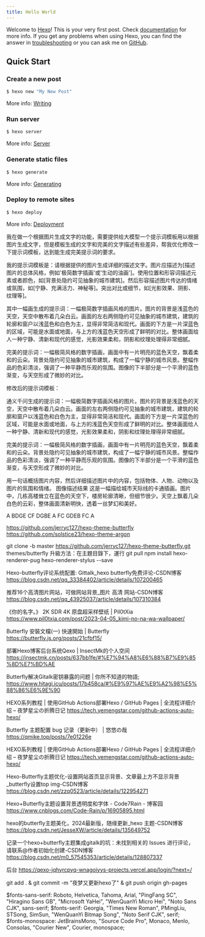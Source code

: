 ```yaml
---
title: Hello World
---
```

Welcome to [Hexo](https://hexo.io/)! This is your very first post. Check [documentation](https://hexo.io/docs/) for more info. If you get any problems when using Hexo, you can find the answer in [troubleshooting](https://hexo.io/docs/troubleshooting.html) or you can ask me on [GitHub](https://github.com/hexojs/hexo/issues).

## Quick Start

### Create a new post

``` bash
$ hexo new "My New Post"
```

More info: [Writing](https://hexo.io/docs/writing.html)

### Run server

``` bash
$ hexo server
```

More info: [Server](https://hexo.io/docs/server.html)

### Generate static files

``` bash
$ hexo generate
```

More info: [Generating](https://hexo.io/docs/generating.html)

### Deploy to remote sites

``` bash
$ hexo deploy
```

More info: [Deployment](https://hexo.io/docs/one-command-deployment.html)




我在做一个根据图片生成文字的功能，需要提供给大模型一个提示词模板用以根据图片生成文字，但是模板生成的文字和完美的文字描述有些差异，帮我优化修改一下提示词模板，达到能生成完美提示词的要求。

我的提示词模板是：请根据提供的图片生成详细的描述文字。图片应描述为[描述图片的总体风格，例如'极简数字插画'或'生动的油画']。使用位置和形容词描述元素或者颜色，如[背景处隐约可见抽象的城市建筑]。然后形容描述图片传达的情绪或氛围，如[宁静、充满活力、神秘等]。突出对比或细节，如[光影效果、阴影、纹理等]。

其中一幅画生成的提示词：一幅极简数字插画风格的图片。图片的背景是浅蓝色的天空，天空中散布着几朵白云。画面的左右两侧隐约可见抽象的城市建筑，建筑的轮廓和窗户以浅蓝色和白色为主，显得非常简洁和现代。画面的下方是一片深蓝色的区域，可能是水面或地面，与上方的浅蓝色天空形成了鲜明的对比。整体画面给人一种宁静、清新和现代的感觉，光影效果柔和，阴影和纹理处理得非常细腻。

完美的提示词：一幅极简风格的数字插画，画面中有一片明亮的蓝色天空，飘着柔和的云朵。背景处隐约可见抽象的城市建筑，构成了一幅宁静的城市风景。整幅作品的色彩清淡，强调了一种平静而乐观的氛围。图像的下半部分是一个平滑的蓝色渐变，与天空形成了微妙的对比。

修改后的提示词模板：



通义千问生成的提示词：一幅极简数字插画风格的图片。图片的背景是浅蓝色的天空，天空中散布着几朵白云。画面的左右两侧隐约可见抽象的城市建筑，建筑的轮廓和窗户以浅蓝色和白色为主，显得非常简洁和现代。画面的下方是一片深蓝色的区域，可能是水面或地面，与上方的浅蓝色天空形成了鲜明的对比。整体画面给人一种宁静、清新和现代的感觉，光影效果柔和，阴影和纹理处理得非常细腻。

完美的提示词：一幅极简风格的数字插画，画面中有一片明亮的蓝色天空，飘着柔和的云朵。背景处隐约可见抽象的城市建筑，构成了一幅宁静的城市风景。整幅作品的色彩清淡，强调了一种平静而乐观的氛围。图像的下半部分是一个平滑的蓝色渐变，与天空形成了微妙的对比。


用一句话概括图片内容，然后详细描述图片中的内容，包括物体、人物、动物以及图片的氛围和情绪。
图像描述结果
这是一幅描绘城市天际线的卡通插画。图片中，几栋高楼耸立在蓝色的天空下，楼房轮廓清晰，但细节很少。天空上飘着几朵白色的云彩，整体画面清新明快，透着一丝梦幻和美好。

A BDGE CF
DGBE A FC
GDEB FC A

https://github.com/jerryc127/hexo-theme-butterfly
https://github.com/solstice23/hexo-theme-argon

git clone -b master https://github.com/jerryc127/hexo-theme-butterfly.git themes/butterfly
升級方法：在主題目錄下，運行 git pull
npm install hexo-renderer-pug hexo-renderer-stylus --save

Hexo-butterfly评论系统配置: Gittalk_hexo butterfly免费评论-CSDN博客
https://blog.csdn.net/qq_33384402/article/details/107200465

推荐16个高清图片网站，可做网站背景_图片 高清 网站-CSDN博客
https://blog.csdn.net/qq_43925037/article/details/107310384

《你的名字。》 2K SDR 4K 原盘超采样壁纸 | Pil0tXia
https://www.pil0txia.com/post/2023-04-05_kimi-no-na-wa-wallpaper/

Butterfly 安裝文檔(一) 快速開始 | Butterfly
https://butterfly.js.org/posts/21cfbf15/

部署Hexo博客后台系统Qexo | InsectMk的个人空间
https://insectmk.cn/posts/637bb1fe/#%E7%94%A8%E6%88%B7%E9%85%8D%E7%BD%AE

Butterfly解决Gitalk密钥暴露的问题 | 你所不知道的物語;
https://www.hitagi.icu/posts/17b458ca/#%E9%97%AE%E9%A2%98%E5%88%86%E6%9E%90

HEXO系列教程 | 使用GitHub Actions部署Hexo / GitHub Pages | 全流程详细介绍 – 夜梦星尘の折腾日记
https://tech.yemengstar.com/github-actions-auto-hexo/


Butterfly 主题配置 bug 记录（更新中） | 悠悠の哉
https://qmike.top/posts/7e01226e

HEXO系列教程 | 使用GitHub Actions部署Hexo / GitHub Pages | 全流程详细介绍 – 夜梦星尘の折腾日记
https://tech.yemengstar.com/github-actions-auto-hexo/


Hexo-Butterfly主题优化-设置网站首页显示背景、文章最上方不显示背景_butterfly设置top img-CSDN博客
https://blog.csdn.net/zzq0523/article/details/122954271

Hexo+Butterfly主题设置背景透明度和字体 - Code7Rain - 博客园
https://www.cnblogs.com/Code-Rain/p/16905895.html

hexo的butterfly主题美化，2024最新版，随缘更新_hexo 主题-CSDN博客
https://blog.csdn.net/JesseXW/article/details/135649752

记录一个hexo+butterfly主题集成gitalk的坑：未找到相关的 Issues 进行评论，请联系@作者初始化创建-CSDN博客
https://blog.csdn.net/m0_57545353/article/details/128807337

后台
https://qexo-jqhyrcpyq-wnagoiyys-projects.vercel.app/login/?next=/


git add . & git commit -m "夜梦又更新hexo了" & git push origin gh-pages

$fonts-sans-serif: Roboto, Helvetica, Tahoma, Arial, "PingFang SC", "Hiragino Sans GB", "Microsoft YaHei", "WenQuanYi Micro Hei", "Noto Sans CJK", sans-serif;
$fonts-serif: Georgia, "Times New Roman", PMingLiu, STSong, SimSun, "WenQuanYi Bitmap Song", "Noto Serif CJK", serif;
$fonts-monospace: JetBrainsMono, "Source Code Pro", Monaco, Menlo, Consolas, "Courier New", Courier, monospace;